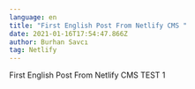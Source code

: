 ```yaml
---
language: en
title: "First English Post From Netlify CMS "
date: 2021-01-16T17:54:47.866Z
author: Burhan Savcı
tag: Netlify
---
```

First English Post From Netlify CMS  TEST 1